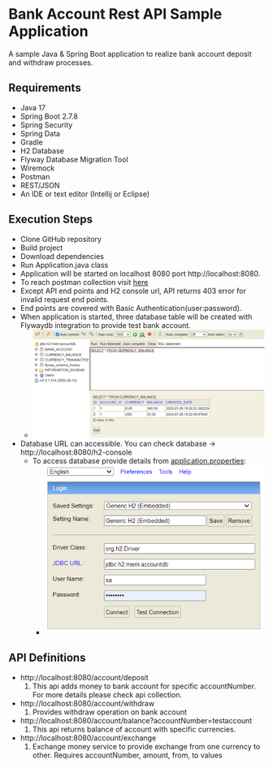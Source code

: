 # Bank Account Rest API Sample Application

A sample Java & Spring Boot application to realize bank account deposit and withdraw processes.

## Requirements
* Java 17
* Spring Boot 2.7.8
* Spring Security
* Spring Data
* Gradle
* H2 Database
* Flyway Database Migration Tool
* Wiremock
* Postman
* REST/JSON
* An IDE or text editor (Intellij or Eclipse)

## Execution Steps
* Clone GitHub repository
* Build project
* Download dependencies
* Run Application.java class
* Application will be started on localhost 8080 port http://localhost:8080.
* To reach postman collection visit [here](bank-account-api.postman_collection.json)
* Except API end points and H2 console url, API returns 403 error for invalid request end points.
* End points are covered with Basic Authentication(user:password).
* When application is started, three database table will be created with Flywaydb integration to provide test bank account.
  * ![img.png](img.png)
* Database URL can accessible. You can check database -> http://localhost:8080/h2-console
    * To access database provide details from [application.properties](src%2Fmain%2Fresources%2Fapplication.properties):
        * ![img_1.png](img_1.png)

## API Definitions
* http://localhost:8080/account/deposit
    1. This api adds money to bank account for specific accountNumber.
       For more details please check api collection.
* http://localhost:8080/account/withdraw
    1. Provides withdraw operation on bank account
* http://localhost:8080/account/balance?accountNumber=testaccount
    1. This api returns balance of account with specific currencies.
* http://localhost:8080/account/exchange
    1. Exchange money service to provide exchange from one currency to other. Requires accountNumber, amount, from, to values
